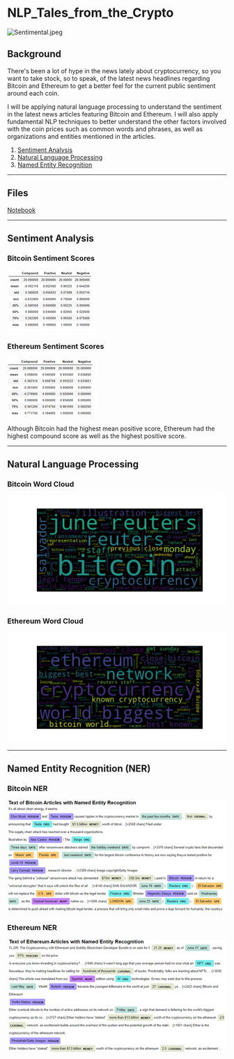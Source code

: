 # NLP_Tales_from_the_Crypto

![Sentimental.jpeg](../Images/Sentimental.jpeg)

## Background

There's been a lot of hype in the news lately about cryptocurrency, so you want to take stock, so to speak, of the latest news headlines regarding Bitcoin and Ethereum to get a better feel for the current public sentiment around each coin.

I will be applying natural language processing to understand the sentiment in the latest news articles featuring Bitcoin and Ethereum. I will also apply fundamental NLP techniques to better understand the other factors involved with the coin prices such as common words and phrases, as well as organizations and entities mentioned in the articles.

1. [Sentiment Analysis](#1---Sentiment-Analysis)
2. [Natural Language Processing](#2---Natural-Language-Processing)
3. [Named Entity Recognition](#3---Named-Entity-Recognition)

---

## Files

[Notebook](Notebook/crypto_sentiment.ipynb)

---

## Sentiment Analysis
### Bitcoin Sentiment Scores
![bitcoin_sentiment.png](Images/bitcoin_sentiment.png)

### Ethereum Sentiment Scores
![ethereum_sentiment.png](Images/ethereum_sentiment.png)

Although Bitcoin had the highest mean positive score, Ethereum had the highest compound score as well as the highest positive score.

---

## Natural Language Processing
### Bitcoin Word Cloud
![bitcoin_wordcloud.png](Images/bitcoin_wordcloud.png)

### Ethereum Word Cloud
![ethereum_wordcloud.png](Images/ethereum_wordcloud.png)

---

## Named Entity Recognition (NER)

### Bitcoin NER
![bitcoin_NER.png](Images/bitcoin_NER.png)

### Ethereum NER
![ethereum_NER.png](Images/ethereum_NER.png)
